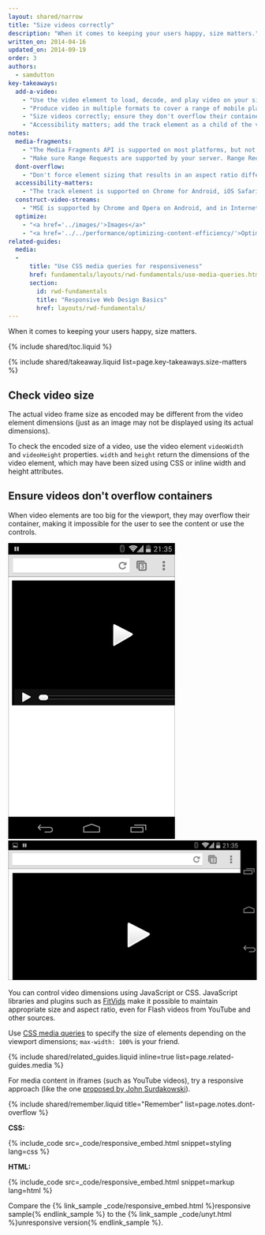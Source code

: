 ```yaml
---
layout: shared/narrow
title: "Size videos correctly"
description: "When it comes to keeping your users happy, size matters."
written_on: 2014-04-16
updated_on: 2014-09-19
order: 3
authors:
  - samdutton
key-takeaways:
  add-a-video:
    - "Use the video element to load, decode, and play video on your site."
    - "Produce video in multiple formats to cover a range of mobile platforms."
    - "Size videos correctly; ensure they don't overflow their containers."
    - "Accessibility matters; add the track element as a child of the video element."
notes:
  media-fragments:
    - "The Media Fragments API is supported on most platforms, but not on iOS."
    - "Make sure Range Requests are supported by your server. Range Requests are enabled by default on most servers, but some hosting services may turn them off."
  dont-overflow:
    - "Don't force element sizing that results in an aspect ratio different from the original video. Squashed or stretched looks bad."
  accessibility-matters:
    - "The track element is supported on Chrome for Android, iOS Safari, and all current browsers on desktop except Firefox (see <a href='http://caniuse.com/track' title='Track element support status'>caniuse.com/track</a>). There are several polyfills available too. We recommend <a href='//www.delphiki.com/html5/playr/' title='Playr track element polyfill'>Playr</a> or <a href='//captionatorjs.com/' title='Captionator track'>Captionator</a>."
  construct-video-streams:
    - "MSE is supported by Chrome and Opera on Android, and in Internet Explorer 11 and Chrome for desktop, with support planned for <a href='http://wiki.mozilla.org/Platform/MediaSourceExtensions' title='Firefox Media Source Extensions implementation timeline'>Firefox</a>."
  optimize:
    - "<a href='../images/'>Images</a>"
    - "<a href='../../performance/optimizing-content-efficiency/'>Optimizing content efficiency</a>"
related-guides:
  media:
  -
      title: "Use CSS media queries for responsiveness"
      href: fundamentals/layouts/rwd-fundamentals/use-media-queries.html
      section:
        id: rwd-fundamentals
        title: "Responsive Web Design Basics"
        href: layouts/rwd-fundamentals/
---
```


<p class="intro">
  When it comes to keeping your users happy, size matters.
</p>

{% include shared/toc.liquid %}

{% include shared/takeaway.liquid list=page.key-takeaways.size-matters %}

## Check video size

The actual video frame size as encoded may be different from the video
element dimensions (just as an image may not be displayed using its actual
dimensions).

To check the encoded size of a video, use the video element `videoWidth`
and `videoHeight` properties. `width` and `height` return the dimensions of
the video element, which may have been sized using CSS or inline width and
height attributes.

## Ensure videos don't overflow containers

When video elements are too big for the viewport, they may overflow their
container, making it impossible for the user to see the content or use
the controls.

<div class="clear">
    <img class="mdl-cell mdl-cell--6--col" alt="Android Chrome screenshot, portrait: unstyled video element overflows viewport" src="images/Chrome-Android-portrait-video-unstyled.png">
    <img class="g-wide--2 g-wide--last g-medium--half g--last" alt="Android Chrome screenshot, landscape: unstyled video element overflows viewport" src="images/Chrome-Android-landscape-video-unstyled.png">
</div>

You can control video dimensions using JavaScript or CSS. JavaScript libraries
and plugins such as [FitVids](//fitvidsjs.com/) make it possible to maintain
appropriate size and aspect ratio, even for Flash videos from YouTube and
other sources.

Use [CSS media queries](../../layouts/rwd-fundamentals/#use-css-media-queries-for-responsiveness) to specify the size of elements depending on the viewport dimensions; `max-width: 100%` is your friend.

{% include shared/related_guides.liquid inline=true list=page.related-guides.media %}

For media content in iframes (such as YouTube videos), try a responsive
approach (like the one [proposed by John Surdakowski](//avexdesigns.com/responsive-youtube-embed/)).

{% include shared/remember.liquid title="Remember" list=page.notes.dont-overflow %}

**CSS:**

{% include_code src=_code/responsive_embed.html snippet=styling lang=css %}

**HTML:**

{% include_code src=_code/responsive_embed.html snippet=markup lang=html %}

Compare the {% link_sample _code/responsive_embed.html %}responsive sample{% endlink_sample %} to the {% link_sample _code/unyt.html %}unresponsive version{% endlink_sample %}.



